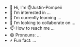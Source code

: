 - 👋 Hi, I’m @Justin-Pompeii
- 👀 I’m interested in ...
- 🌱 I’m currently learning ...
- 💞️ I’m looking to collaborate on ...
- 📫 How to reach me ...
- 😄 Pronouns: ...
- ⚡ Fun fact: ...

<!---
Justin-Pompeii/Justin-Pompeii is a ✨ special ✨ repository because its `README.md` (this file) appears on your GitHub profile.
You can click the Preview link to take a look at your changes.
--->
